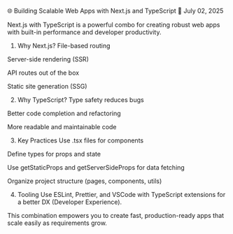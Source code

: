 🌐 Building Scalable Web Apps with Next.js and TypeScript
📅 July 02, 2025

Next.js with TypeScript is a powerful combo for creating robust web apps with built-in performance and developer productivity.

1. Why Next.js?
File-based routing

Server-side rendering (SSR)

API routes out of the box

Static site generation (SSG)

2. Why TypeScript?
Type safety reduces bugs

Better code completion and refactoring

More readable and maintainable code

3. Key Practices
Use .tsx files for components

Define types for props and state

Use getStaticProps and getServerSideProps for data fetching

Organize project structure (pages, components, utils)

4. Tooling
Use ESLint, Prettier, and VSCode with TypeScript extensions for a better DX (Developer Experience).

This combination empowers you to create fast, production-ready apps that scale easily as requirements grow.
